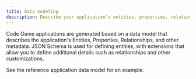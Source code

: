 ```yaml
---
title: Data modeling
description: Describe your application's entities, properties, relationships, and other metadata
---
```



Code Genie applications are generated based on a data model that describes the application's Entities, Properties, Relationships, and other metadata. JSON Schema is used for defining entities, with extensions that allow you to define additional details such as relationships and other customizations.

See the reference application data model for an example.